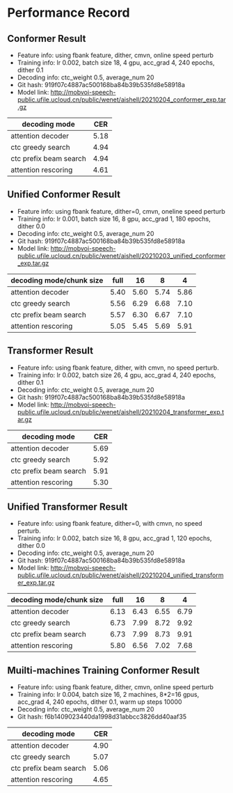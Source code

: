 # Performance Record

## Conformer Result

* Feature info: using fbank feature, dither, cmvn, online speed perturb
* Training info: lr 0.002, batch size 18, 4 gpu, acc_grad 4, 240 epochs, dither 0.1
* Decoding info: ctc_weight 0.5, average_num 20
* Git hash: 919f07c4887ac500168ba84b39b535fd8e58918a
* Model link: http://mobvoi-speech-public.ufile.ucloud.cn/public/wenet/aishell/20210204_conformer_exp.tar.gz

| decoding mode          | CER  |
|------------------------|------|
| attention decoder      | 5.18 |
| ctc greedy search      | 4.94 |
| ctc prefix beam search | 4.94 |
| attention rescoring    | 4.61 |

## Unified Conformer Result

* Feature info: using fbank feature, dither=0, cmvn, oneline speed perturb
* Training info: lr 0.001, batch size 16, 8 gpu, acc_grad 1, 180 epochs, dither 0.0
* Decoding info: ctc_weight 0.5, average_num 20
* Git hash: 919f07c4887ac500168ba84b39b535fd8e58918a
* Model link: http://mobvoi-speech-public.ufile.ucloud.cn/public/wenet/aishell/20210203_unified_conformer_exp.tar.gz

| decoding mode/chunk size | full | 16   | 8    | 4    |
|--------------------------|------|------|------|------|
| attention decoder        | 5.40 | 5.60 | 5.74 | 5.86 |
| ctc greedy search        | 5.56 | 6.29 | 6.68 | 7.10 |
| ctc prefix beam search   | 5.57 | 6.30 | 6.67 | 7.10 |
| attention rescoring      | 5.05 | 5.45 | 5.69 | 5.91 |

## Transformer Result

* Feature info: using fbank feature, dither, with cmvn, no speed perturb.
* Training info: lr 0.002, batch size 26, 4 gpu, acc_grad 4, 240 epochs, dither 0.1
* Decoding info: ctc_weight 0.5, average_num 20
* Git hash: 919f07c4887ac500168ba84b39b535fd8e58918a
* Model link: http://mobvoi-speech-public.ufile.ucloud.cn/public/wenet/aishell/20210204_transformer_exp.tar.gz

| decoding mode          | CER  |
|------------------------|------|
| attention decoder      | 5.69 |
| ctc greedy search      | 5.92 |
| ctc prefix beam search | 5.91 |
| attention rescoring    | 5.30 |

## Unified Transformer Result

* Feature info: using fbank feature, dither=0, with cmvn, no speed perturb.
* Training info: lr 0.002, batch size 16, 8 gpu, acc_grad 1, 120 epochs, dither 0.0
* Decoding info: ctc_weight 0.5, average_num 20
* Git hash: 919f07c4887ac500168ba84b39b535fd8e58918a
* Model link: http://mobvoi-speech-public.ufile.ucloud.cn/public/wenet/aishell/20210204_unified_transformer_exp.tar.gz

| decoding mode/chunk size | full | 16   | 8    | 4    |
|--------------------------|------|------|------|------|
| attention decoder        | 6.13 | 6.43 | 6.55 | 6.79 |
| ctc greedy search        | 6.73 | 7.99 | 8.72 | 9.92 |
| ctc prefix beam search   | 6.73 | 7.99 | 8.73 | 9.91 |
| attention rescoring      | 5.80 | 6.56 | 7.02 | 7.68 |

## Muilti-machines Training Conformer Result

* Feature info: using fbank feature, dither, cmvn, online speed perturb
* Training info: lr 0.004, batch size 16, 2 machines, 8*2=16 gpus, acc_grad 4, 240 epochs, dither 0.1, warm up steps 10000
* Decoding info: ctc_weight 0.5, average_num 20
* Git hash: f6b1409023440da1998d31abbcc3826dd40aaf35

| decoding mode          | CER  |
|------------------------|------|
| attention decoder      | 4.90 |
| ctc greedy search      | 5.07 |
| ctc prefix beam search | 5.06 |
| attention rescoring    | 4.65 |
